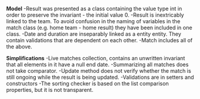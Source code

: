 **Model**
-Result was presented as a class containing the value type int in order to preserve the invariant - the initial value 0.
-Result is inextricably linked to the team. To avoid confusion in the naming of variables in the match class (e.g. home team - home result) they have been included in one class.
-Date and duration are inseparably linked as a entity entity. They contain validations that are dependent on each other.
-Match includes all of the above.

**Simplifications**
-Live matches collection, contains an unwritten invariant that all elements in it have a null end date.
-Summarizing all matches does not take comparator.
-Update method does not verify whether the match is still ongoing while the result is being updated.
-Validations are in setters and constructors
-The sorting checker is based on the list comparison properties, but it is not transparent.
